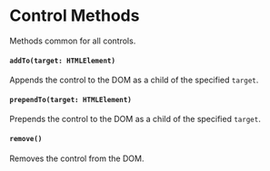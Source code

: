 # Control Methods

Methods common for all controls.

#### `addTo(target: HTMLElement)`

Appends the control to the DOM as a child of the specified `target`.

#### `prependTo(target: HTMLElement)`

Prepends the control to the DOM as a child of the specified `target`.

#### `remove()`

Removes the control from the DOM.
